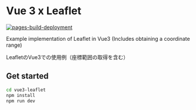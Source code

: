 # Vue 3 x Leaflet

[![pages-build-deployment](https://github.com/ldasjp8/vue3-leaflet/actions/workflows/pages/pages-build-deployment/badge.svg)](https://github.com/ldasjp8/vue3-leaflet/actions/workflows/pages/pages-build-deployment)

Example implementation of Leaflet in Vue3 (Includes obtaining a coordinate range)

LeafletのVue3での使用例（座標範囲の取得を含む）

## Get started

```sh
cd vue3-leaflet
npm install
npm run dev
```
